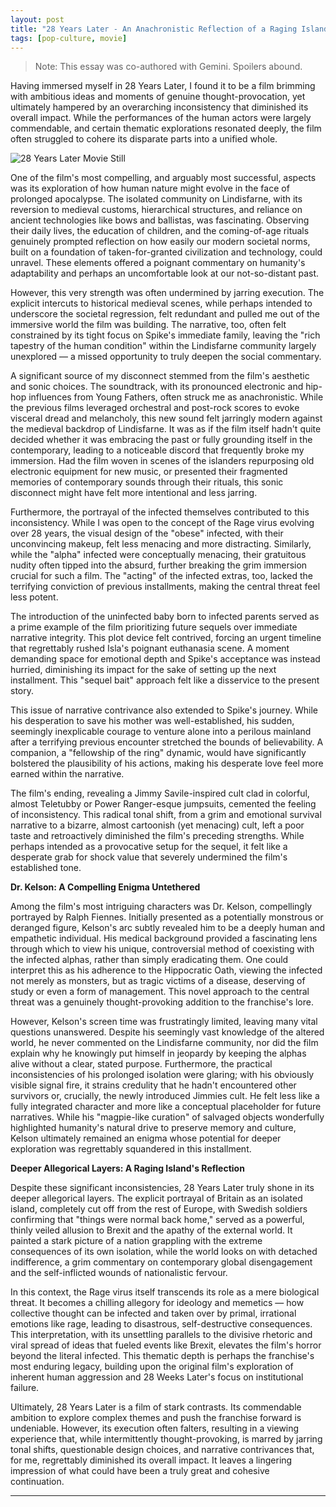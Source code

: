 ```yaml
---
layout: post
title: "28 Years Later - An Anachronistic Reflection of a Raging Island"
tags: [pop-culture, movie]
---
```


>Note: This essay was co-authored with Gemini. Spoilers abound.

Having immersed myself in 28 Years Later, I found it to be a film brimming with ambitious ideas and moments of genuine thought-provocation, yet ultimately hampered by an overarching inconsistency that diminished its overall impact. While the performances of the human actors were largely commendable, and certain thematic explorations resonated deeply, the film often struggled to cohere its disparate parts into a unified whole.

![28 Years Later Movie Still](https://m.media-amazon.com/images/M/MV5BN2M0OTc5M2UtYTZlYS00MDJhLTgzYmMtNmRmYTRlNzM0MDIzXkEyXkFqcGc@._V1_FMjpg_UX1000_.jpg)

One of the film's most compelling, and arguably most successful, aspects was its exploration of how human nature might evolve in the face of prolonged apocalypse. The isolated community on Lindisfarne, with its reversion to medieval customs, hierarchical structures, and reliance on ancient technologies like bows and ballistas, was fascinating. Observing their daily lives, the education of children, and the coming-of-age rituals genuinely prompted reflection on how easily our modern societal norms, built on a foundation of taken-for-granted civilization and technology, could unravel. These elements offered a poignant commentary on humanity's adaptability and perhaps an uncomfortable look at our not-so-distant past.

However, this very strength was often undermined by jarring execution. The explicit intercuts to historical medieval scenes, while perhaps intended to underscore the societal regression, felt redundant and pulled me out of the immersive world the film was building. The narrative, too, often felt constrained by its tight focus on Spike's immediate family, leaving the "rich tapestry of the human condition" within the Lindisfarne community largely unexplored — a missed opportunity to truly deepen the social commentary.

A significant source of my disconnect stemmed from the film's aesthetic and sonic choices. The soundtrack, with its pronounced electronic and hip-hop influences from Young Fathers, often struck me as anachronistic. While the previous films leveraged orchestral and post-rock scores to evoke visceral dread and melancholy, this new sound felt jarringly modern against the medieval backdrop of Lindisfarne. It was as if the film itself hadn't quite decided whether it was embracing the past or fully grounding itself in the contemporary, leading to a noticeable discord that frequently broke my immersion. Had the film woven in scenes of the islanders repurposing old electronic equipment for new music, or presented their fragmented memories of contemporary sounds through their rituals, this sonic disconnect might have felt more intentional and less jarring.

Furthermore, the portrayal of the infected themselves contributed to this inconsistency. While I was open to the concept of the Rage virus evolving over 28 years, the visual design of the "obese" infected, with their unconvincing makeup, felt less menacing and more distracting. Similarly, while the "alpha" infected were conceptually menacing, their gratuitous nudity often tipped into the absurd, further breaking the grim immersion crucial for such a film. The "acting" of the infected extras, too, lacked the terrifying conviction of previous installments, making the central threat feel less potent.

The introduction of the uninfected baby born to infected parents served as a prime example of the film prioritizing future sequels over immediate narrative integrity. This plot device felt contrived, forcing an urgent timeline that regrettably rushed Isla's poignant euthanasia scene. A moment demanding space for emotional depth and Spike's acceptance was instead hurried, diminishing its impact for the sake of setting up the next installment. This "sequel bait" approach felt like a disservice to the present story.

This issue of narrative contrivance also extended to Spike's journey. While his desperation to save his mother was well-established, his sudden, seemingly inexplicable courage to venture alone into a perilous mainland after a terrifying previous encounter stretched the bounds of believability. A companion, a "fellowship of the ring" dynamic, would have significantly bolstered the plausibility of his actions, making his desperate love feel more earned within the narrative.

The film's ending, revealing a Jimmy Savile-inspired cult clad in colorful, almost Teletubby or Power Ranger-esque jumpsuits, cemented the feeling of inconsistency. This radical tonal shift, from a grim and emotional survival narrative to a bizarre, almost cartoonish (yet menacing) cult, left a poor taste and retroactively diminished the film's preceding strengths. While perhaps intended as a provocative setup for the sequel, it felt like a desperate grab for shock value that severely undermined the film's established tone.

**Dr. Kelson: A Compelling Enigma Untethered**

Among the film's most intriguing characters was Dr. Kelson, compellingly portrayed by Ralph Fiennes. Initially presented as a potentially monstrous or deranged figure, Kelson's arc subtly revealed him to be a deeply human and empathetic individual. His medical background provided a fascinating lens through which to view his unique, controversial method of coexisting with the infected alphas, rather than simply eradicating them. One could interpret this as his adherence to the Hippocratic Oath, viewing the infected not merely as monsters, but as tragic victims of a disease, deserving of study or even a form of management. This novel approach to the central threat was a genuinely thought-provoking addition to the franchise's lore.

However, Kelson's screen time was frustratingly limited, leaving many vital questions unanswered. Despite his seemingly vast knowledge of the altered world, he never commented on the Lindisfarne community, nor did the film explain why he knowingly put himself in jeopardy by keeping the alphas alive without a clear, stated purpose. Furthermore, the practical inconsistencies of his prolonged isolation were glaring; with his obviously visible signal fire, it strains credulity that he hadn't encountered other survivors or, crucially, the newly introduced Jimmies cult. He felt less like a fully integrated character and more like a conceptual placeholder for future narratives. While his "magpie-like curation" of salvaged objects wonderfully highlighted humanity's natural drive to preserve memory and culture, Kelson ultimately remained an enigma whose potential for deeper exploration was regrettably squandered in this installment.

**Deeper Allegorical Layers: A Raging Island's Reflection**

Despite these significant inconsistencies, 28 Years Later truly shone in its deeper allegorical layers. The explicit portrayal of Britain as an isolated island, completely cut off from the rest of Europe, with Swedish soldiers confirming that "things were normal back home," served as a powerful, thinly veiled allusion to Brexit and the apathy of the external world. It painted a stark picture of a nation grappling with the extreme consequences of its own isolation, while the world looks on with detached indifference, a grim commentary on contemporary global disengagement and the self-inflicted wounds of nationalistic fervour.

In this context, the Rage virus itself transcends its role as a mere biological threat. It becomes a chilling allegory for ideology and memetics — how collective thought can be infected and taken over by primal, irrational emotions like rage, leading to disastrous, self-destructive consequences. This interpretation, with its unsettling parallels to the divisive rhetoric and viral spread of ideas that fueled events like Brexit, elevates the film's horror beyond the literal infected. This thematic depth is perhaps the franchise's most enduring legacy, building upon the original film's exploration of inherent human aggression and 28 Weeks Later's focus on institutional failure.

Ultimately, 28 Years Later is a film of stark contrasts. Its commendable ambition to explore complex themes and push the franchise forward is undeniable. However, its execution often falters, resulting in a viewing experience that, while intermittently thought-provoking, is marred by jarring tonal shifts, questionable design choices, and narrative contrivances that, for me, regrettably diminished its overall impact. It leaves a lingering impression of what could have been a truly great and cohesive continuation.

---
